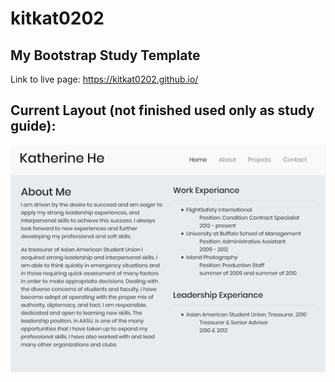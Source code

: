 # kitkat0202

## My Bootstrap Study Template

Link to live page:
https://kitkat0202.github.io/

## Current Layout (not finished used only as study guide):
![Current Page](images/Current.png "Current Page")